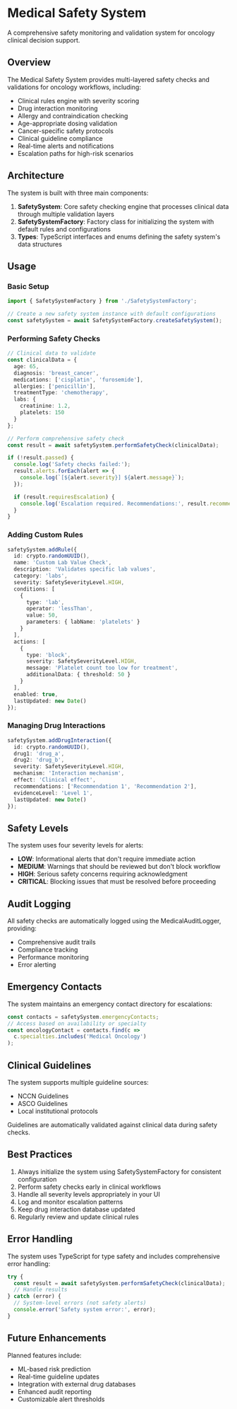 # Medical Safety System

A comprehensive safety monitoring and validation system for oncology clinical decision support.

## Overview

The Medical Safety System provides multi-layered safety checks and validations for oncology workflows, including:

- Clinical rules engine with severity scoring
- Drug interaction monitoring
- Allergy and contraindication checking
- Age-appropriate dosing validation
- Cancer-specific safety protocols
- Clinical guideline compliance
- Real-time alerts and notifications
- Escalation paths for high-risk scenarios

## Architecture

The system is built with three main components:

1. **SafetySystem**: Core safety checking engine that processes clinical data through multiple validation layers
2. **SafetySystemFactory**: Factory class for initializing the system with default rules and configurations
3. **Types**: TypeScript interfaces and enums defining the safety system's data structures

## Usage

### Basic Setup

```typescript
import { SafetySystemFactory } from './SafetySystemFactory';

// Create a new safety system instance with default configurations
const safetySystem = await SafetySystemFactory.createSafetySystem();
```

### Performing Safety Checks

```typescript
// Clinical data to validate
const clinicalData = {
  age: 65,
  diagnosis: 'breast_cancer',
  medications: ['cisplatin', 'furosemide'],
  allergies: ['penicillin'],
  treatmentType: 'chemotherapy',
  labs: {
    creatinine: 1.2,
    platelets: 150
  }
};

// Perform comprehensive safety check
const result = await safetySystem.performSafetyCheck(clinicalData);

if (!result.passed) {
  console.log('Safety checks failed:');
  result.alerts.forEach(alert => {
    console.log(`[${alert.severity}] ${alert.message}`);
  });

  if (result.requiresEscalation) {
    console.log('Escalation required. Recommendations:', result.recommendations);
  }
}
```

### Adding Custom Rules

```typescript
safetySystem.addRule({
  id: crypto.randomUUID(),
  name: 'Custom Lab Value Check',
  description: 'Validates specific lab values',
  category: 'labs',
  severity: SafetySeverityLevel.HIGH,
  conditions: [
    {
      type: 'lab',
      operator: 'lessThan',
      value: 50,
      parameters: { labName: 'platelets' }
    }
  ],
  actions: [
    {
      type: 'block',
      severity: SafetySeverityLevel.HIGH,
      message: 'Platelet count too low for treatment',
      additionalData: { threshold: 50 }
    }
  ],
  enabled: true,
  lastUpdated: new Date()
});
```

### Managing Drug Interactions

```typescript
safetySystem.addDrugInteraction({
  id: crypto.randomUUID(),
  drug1: 'drug_a',
  drug2: 'drug_b',
  severity: SafetySeverityLevel.HIGH,
  mechanism: 'Interaction mechanism',
  effect: 'Clinical effect',
  recommendations: ['Recommendation 1', 'Recommendation 2'],
  evidenceLevel: 'Level 1',
  lastUpdated: new Date()
});
```

## Safety Levels

The system uses four severity levels for alerts:

- **LOW**: Informational alerts that don't require immediate action
- **MEDIUM**: Warnings that should be reviewed but don't block workflow
- **HIGH**: Serious safety concerns requiring acknowledgment
- **CRITICAL**: Blocking issues that must be resolved before proceeding

## Audit Logging

All safety checks are automatically logged using the MedicalAuditLogger, providing:

- Comprehensive audit trails
- Compliance tracking
- Performance monitoring
- Error alerting

## Emergency Contacts

The system maintains an emergency contact directory for escalations:

```typescript
const contacts = safetySystem.emergencyContacts;
// Access based on availability or specialty
const oncologyContact = contacts.find(c => 
  c.specialties.includes('Medical Oncology')
);
```

## Clinical Guidelines

The system supports multiple guideline sources:

- NCCN Guidelines
- ASCO Guidelines
- Local institutional protocols

Guidelines are automatically validated against clinical data during safety checks.

## Best Practices

1. Always initialize the system using SafetySystemFactory for consistent configuration
2. Perform safety checks early in clinical workflows
3. Handle all severity levels appropriately in your UI
4. Log and monitor escalation patterns
5. Keep drug interaction database updated
6. Regularly review and update clinical rules

## Error Handling

The system uses TypeScript for type safety and includes comprehensive error handling:

```typescript
try {
  const result = await safetySystem.performSafetyCheck(clinicalData);
  // Handle results
} catch (error) {
  // System-level errors (not safety alerts)
  console.error('Safety system error:', error);
}
```

## Future Enhancements

Planned features include:

- ML-based risk prediction
- Real-time guideline updates
- Integration with external drug databases
- Enhanced audit reporting
- Customizable alert thresholds
